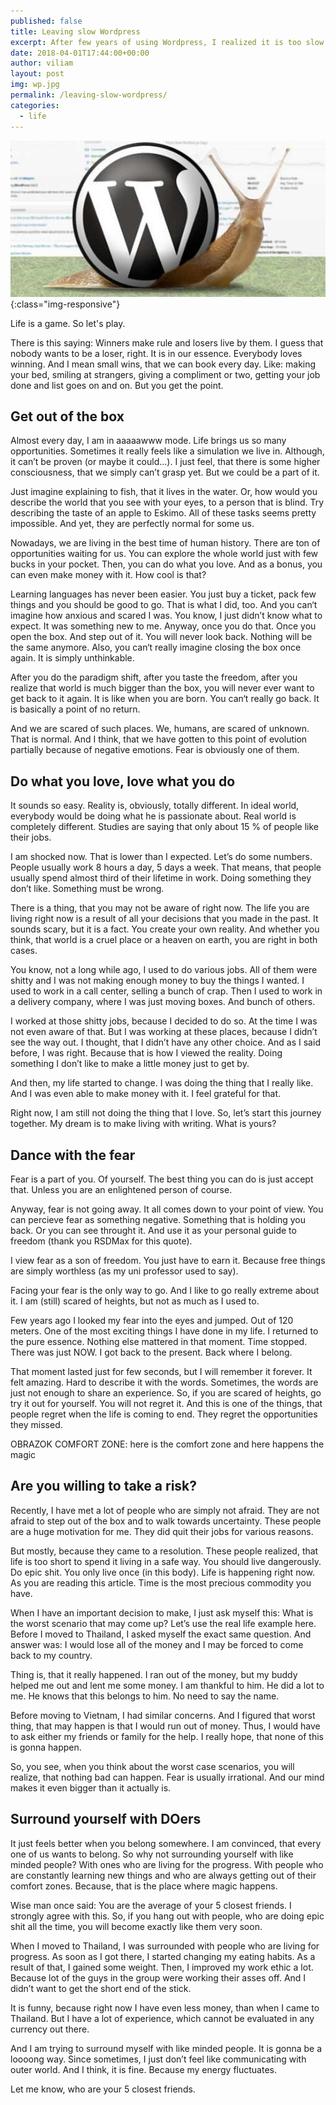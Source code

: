 ```yaml
---
published: false
title: Leaving slow Wordpress
excerpt: After few years of using Wordpress, I realized it is too slow for me. So I moved my blog to much faster solution, called Jekyll.
date: 2018-04-01T17:44:00+00:00
author: viliam
layout: post
img: wp.jpg
permalink: /leaving-slow-wordpress/
categories:
  - life
---
```


![Wordpress is very slow](/images/wpslow.jpg){:class="img-responsive"}

Life is a game. So let's play.

There is this saying: Winners make rule and losers live by them. I guess that nobody wants to be a loser, right. It is in our essence. Everybody loves winning. And I mean small wins, that we can book every day. Like: making your bed, smiling at strangers, giving a compliment or two, getting your job done and list goes on and on. But you get the point.

## Get out of the box

Almost every day, I am in aaaaawww mode. Life brings us so many opportunities. Sometimes it really feels like a simulation we live in. Although, it can’t be proven (or maybe it could...). I just feel, that there is some higher consciousness, that we simply can’t grasp yet. But we could be a part of it.

Just imagine explaining to fish, that it lives in the water. Or, how would you describe the world that you see with your eyes, to a person that is blind. Try describing the taste of an apple to Eskimo. All of these tasks seems pretty impossible. And yet, they are perfectly normal for some us.

Nowadays, we are living in the best time of human history. There are ton of opportunities waiting for us. You can explore the whole world just with few bucks in your pocket. Then, you can do what you love. And as a bonus, you can even make money with it. How cool is that?

Learning languages has never been easier. You just buy a ticket, pack few things and you should be good to go. That is what I did, too. And you can‘t imagine how anxious and scared I was. You know, I just didn’t know what to expect. It was something new to me.
Anyway, once you do that. Once you open the box. And step out of it. You will never look back. Nothing will be the same anymore. Also, you can‘t really imagine closing the box once again. It is simply unthinkable.

After you do the paradigm shift, after you taste the freedom, after you realize that world is much bigger than the box, you will never ever want to get back to it again. It is like when you are born. You can‘t really go back. It is basically a point of no return.

And we are scared of such places. We, humans, are scared of unknown. That is normal. And I think, that we have gotten to this point of evolution partially because of negative emotions. Fear is obviously one of them.

## Do what you love, love what you do

It sounds so easy. Reality is, obviously, totally different. In ideal world, everybody would be doing what he is passionate about. Real world is completely different. Studies are saying that only about 15 % of people like their jobs. 

I am shocked now. That is lower than I expected. Let’s do some numbers. People usually work 8 hours a day, 5 days a week. That means, that people usually spend almost third of their  lifetime in work. Doing something they don’t like. Something must be wrong.

There is a thing, that you may not be aware of right now. The life you are living right now is a result of all your decisions that you made in the past. It sounds scary, but it is a fact. You create your own reality. And whether you think, that world is a cruel place or a heaven on earth, you are right  in both cases.

You know, not a long while ago, I used to do various jobs. All of them were shitty and I was not making enough money to buy the things I wanted. I used to work in a call center, selling a bunch of crap. Then I used to work in a delivery company, where I was just moving boxes. And bunch of others.

I worked at those shitty jobs, because I decided to do so. At the time I was not even aware of that. But I was working at these places, because I didn’t see the way out. I thought, that I didn’t have any other choice. And as I said before, I was right. Because that is how I viewed the reality. Doing something I don’t like to make a little money just to get by.

And then, my life started to change. I was doing the thing that I really like. And I was even able to make money with it. I feel grateful for that. 

Right now, I am still not doing the thing that I love. So, let’s start this journey together. My dream is to make living with writing. What is yours?

## Dance with the fear

Fear is a part of you. Of yourself. The best thing you can do is just accept that. Unless you are an enlightened person of course.

Anyway, fear is not going away. It all comes down to your point of view. You can percieve fear as something negative. Something that is holding you back. Or you can see throught it. And use it as your personal guide to freedom (thank you RSDMax for this quote).

I view fear as a son of freedom. You just have to earn it. Because free things are simply worthless (as my uni professor used to say).

Facing your fear is the only way to go. And I like to go really extreme about it. I am (still) scared of heights, but not as much as I used to.

Few years ago I looked my fear into the eyes and jumped. Out of 120 meters. One of the most exciting things I have done in my life. I returned to the pure essence. Nothing else mattered in that moment. Time stopped. There was just NOW. I got back to the present. Back where I belong.

That moment lasted just for few seconds, but I will remember it forever. It felt amazing. Hard to describe it with the words. Sometimes, the words are just not enough to share an experience. So, if you are scared of heights, go try it out for yourself. You will not regret it. And this is one of the things, that people regret when the life is coming to end. They regret the opportunities they missed.

OBRAZOK COMFORT ZONE: here is the comfort zone and here happens the magic

## Are you willing to take a risk?

Recently, I have met a lot of people who are simply not afraid. They are not afraid to step out of the box and to walk towards uncertainty. These people are a huge motivation for me. They did quit their jobs for various reasons.

But mostly, because they came to a resolution. These people realized, that life is too short to spend it living in a safe way. You should live dangerously. Do epic shit. You only live once (in this body). Life is happening right now. As you are reading this article. Time is the most precious commodity you have.

When I have an important decision to make, I just ask myself this: What is the worst scenario that may come up? Let’s use the real life example here. Before I moved to Thailand, I asked myself the exact same question. And answer was: I would lose all of the money and I may be forced to come back to my country.

Thing is, that it really happened. I ran out of the money, but my buddy helped me out and lent me some money. I am thankful to him. He did a lot to me. He knows that this belongs to him. No need to say the name.

Before moving to Vietnam, I had similar concerns. And I figured that worst thing, that may happen is that I would run out of money. Thus, I would have to ask either my friends or family for the help. I really hope, that none of this is gonna happen.

So, you see, when you think about the worst case scenarios, you will realize, that nothing bad can happen. Fear is usually irrational. And our mind makes it even bigger than it actually is.

## Surround yourself with DOers

It just feels better when you belong somewhere. I am convinced, that every one of us wants to belong. So why not surrounding yourself with like minded people? With ones who are living for the progress. With people who are constantly learning new things and who are always getting out of their comfort zones. Because, that is the place where magic happens.

Wise man once said: You are the average of your 5 closest friends. I strongly agree with this. So, if you hang out with people, who are doing epic shit all the time, you will become exactly like them very soon.

When I moved to Thailand, I was surrounded with people who are living for progress. As soon as I got there, I started changing my eating habits. As a result of that, I gained some weight. Then, I improved my work ethic a lot. Because lot of the guys in the group were working their asses off. And I didn’t want to get the short end of the stick.

It is funny, because right now I have even less money, than when I came to Thailand. But I have a lot of experience, which cannot be evaluated in any currency out there.

And I am trying to surround myself with like minded people. It is gonna be a loooong way. Since sometimes, I just don’t feel like communicating with outer world. And I think, it is fine. Because my energy fluctuates.

Let me know, who are your 5 closest friends.
